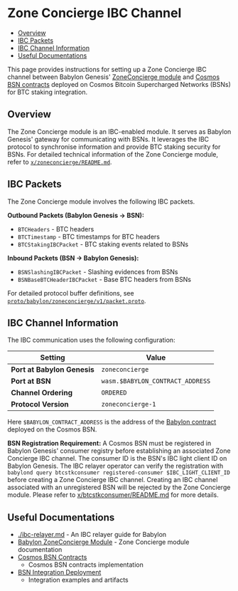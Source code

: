 # Zone Concierge IBC Channel

- [Overview](#overview)
- [IBC Packets](#ibc-packets)
- [IBC Channel Information](#ibc-channel-information)
- [Useful Documentations](#useful-documentations)

This page provides instructions for setting up a Zone Concierge IBC channel
between Babylon Genesis' [ZoneConcierge module](../x/zoneconcierge/) and [Cosmos
BSN contracts](https://github.com/babylonlabs-io/cosmos-bsn-contracts) deployed
on Cosmos Bitcoin Supercharged Networks (BSNs) for BTC staking integration.

## Overview

The Zone Concierge module is an IBC-enabled module. It serves as Babylon
Genesis' gateway for communicating with BSNs. It leverages the IBC protocol to
synchronise information and provide BTC staking security for BSNs. For detailed
technical information of the Zone Concierge module, refer to
[`x/zoneconcierge/README.md`](../x/zoneconcierge/README.md).

## IBC Packets

The Zone Concierge module involves the following IBC packets.

**Outbound Packets (Babylon Genesis → BSN):**

- `BTCHeaders` - BTC headers
- `BTCTimestamp` - BTC timestamps for BTC headers
- `BTCStakingIBCPacket` - BTC staking events related to BSNs

**Inbound Packets (BSN → Babylon Genesis):**

- `BSNSlashingIBCPacket` - Slashing evidences from BSNs
- `BSNBaseBTCHeaderIBCPacket` - Base BTC headers from BSNs

For detailed protocol buffer definitions, see
[`proto/babylon/zoneconcierge/v1/packet.proto`](../proto/babylon/zoneconcierge/v1/packet.proto).

## IBC Channel Information

The IBC communication uses the following configuration:

| Setting | Value |
|---------|-------|
| **Port at Babylon Genesis** | `zoneconcierge` |
| **Port at BSN** | `wasm.$BABYLON_CONTRACT_ADDRESS` |
| **Channel Ordering** | `ORDERED` |
| **Protocol Version** | `zoneconcierge-1` |

Here `$BABYLON_CONTRACT_ADDRESS` is the address of the [Babylon
contract](https://github.com/babylonlabs-io/cosmos-bsn-contracts/tree/main/contracts/babylon)
deployed on the Cosmos BSN.

**BSN Registration Requirement:** A Cosmos BSN must be registered in Babylon
Genesis' consumer registry before establishing an associated Zone Concierge IBC
channel. The consumer ID is the BSN's IBC light client ID on Babylon Genesis.
The IBC relayer operator can verify the registration with `babylond query
btcstkconsumer registered-consumer $IBC_LIGHT_CLIENT_ID` before creating a Zone
Concierge IBC channel. Creating an IBC channel associated with an unregistered
BSN will be rejected by the Zone Concierge module. Please refer to
[x/btcstkconsumer/README.md](../x/btcstkconsumer/README.md) for more details.

## Useful Documentations

- [./ibc-relayer.md](./ibc-relayer.md) - An IBC relayer guide for Babylon
- [Babylon ZoneConcierge Module](../x/zoneconcierge/README.md) - Zone Concierge
  module documentation
- [Cosmos BSN Contracts](https://github.com/babylonlabs-io/cosmos-bsn-contracts)
  - Cosmos BSN contracts implementation
- [BSN Integration
  Deployment](https://github.com/babylonlabs-io/babylon-bsn-integration-deployment)
  - Integration examples and artifacts
